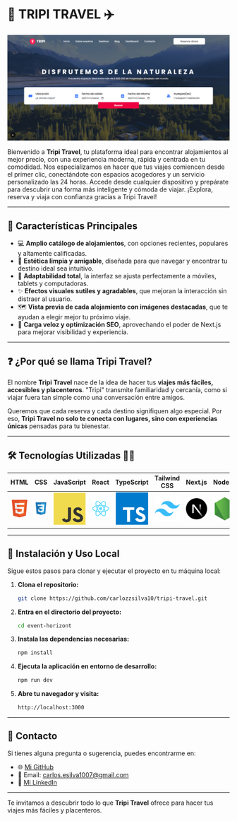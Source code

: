 # 🧳 TRIPI TRAVEL ✈️

[![TRIPI TRAVEL](./public/image-preview.png)](https://tripi-travel-web.netlify.app/)

Bienvenido a **Tripi Travel**, tu plataforma ideal para encontrar alojamientos al mejor precio, con una experiencia moderna, rápida y centrada en tu comodidad. Nos especializamos en hacer que tus viajes comiencen desde el primer clic, conectándote con espacios acogedores y un servicio personalizado las 24 horas. Accede desde cualquier dispositivo y prepárate para descubrir una forma más inteligente y cómoda de viajar. ¡Explora, reserva y viaja con confianza gracias a Tripi Travel!

---

## 🌟 **Características Principales**

- 💻 **Amplio catálogo de alojamientos**, con opciones recientes, populares y altamente calificadas.
- 🎨 **Estética limpia y amigable**, diseñada para que navegar y encontrar tu destino ideal sea intuitivo.
- 📱 **Adaptabilidad total**, la interfaz se ajusta perfectamente a móviles, tablets y computadoras.
- ✨ **Efectos visuales sutiles y agradables**, que mejoran la interacción sin distraer al usuario.
- 🗺️ **Vista previa de cada alojamiento con imágenes destacadas**, que te ayudan a elegir mejor tu próximo viaje.
- 🚀 **Carga veloz y optimización SEO**, aprovechando el poder de Next.js para mejorar visibilidad y experiencia.

---

## ❓ ¿Por qué se llama Tripi Travel?

El nombre **Tripi Travel** nace de la idea de hacer tus **viajes más fáciles, accesibles y placenteros**. "Tripi" transmite familiaridad y cercanía, como si viajar fuera tan simple como una conversación entre amigos.

Queremos que cada reserva y cada destino signifiquen algo especial. Por eso, **Tripi Travel no solo te conecta con lugares, sino con experiencias únicas** pensadas para tu bienestar.

---

## 🛠️ Tecnologías Utilizadas 👨‍💻

| HTML | CSS | JavaScript | React | TypeScript | Tailwind CSS | Next.js | Node.js | ESLint |
|------|-----|------------|--------|-------------|---------------|--------|---------|--------|
| ![HTML](https://raw.githubusercontent.com/devicons/devicon/master/icons/html5/html5-original.svg) | ![CSS](https://raw.githubusercontent.com/devicons/devicon/master/icons/css3/css3-original.svg) | ![JavaScript](https://raw.githubusercontent.com/devicons/devicon/master/icons/javascript/javascript-original.svg) | ![React](https://raw.githubusercontent.com/devicons/devicon/master/icons/react/react-original.svg) | ![TypeScript](https://raw.githubusercontent.com/devicons/devicon/master/icons/typescript/typescript-original.svg) | ![TailwindCSS](https://raw.githubusercontent.com/devicons/devicon/master/icons/tailwindcss/tailwindcss-original.svg) | ![Next.js](https://raw.githubusercontent.com/devicons/devicon/master/icons/nextjs/nextjs-original.svg) | ![Node.js](https://raw.githubusercontent.com/devicons/devicon/master/icons/nodejs/nodejs-original.svg) | ![ESLint](https://raw.githubusercontent.com/devicons/devicon/master/icons/eslint/eslint-original.svg) |

---

## 🚀 Instalación y Uso Local

Sigue estos pasos para clonar y ejecutar el proyecto en tu máquina local:

1. **Clona el repositorio:**

   ```bash
   git clone https://github.com/carlozzsilva10/tripi-travel.git
   ```

2. **Entra en el directorio del proyecto:**

   ```bash
   cd event-horizont
   ```

3. **Instala las dependencias necesarias:**

   ```bash
   npm install
   ```

4. **Ejecuta la aplicación en entorno de desarrollo:**

   ```bash
   npm run dev
   ```

5. **Abre tu navegador y visita:**

   ```bash
   http://localhost:3000
   ```

---

## 📩 Contacto

Si tienes alguna pregunta o sugerencia, puedes encontrarme en:

- 🌐 [Mi GitHub](https://github.com/carlozzsilva10)
- 📧 Email: [carlos.esilva1007@gmail.com](mailto:carlos.esilva1007@gmail.com)
- 💼 [Mi LinkedIn](https://www.linkedin.com/in/carlos-eduardo-silva-bustamante-b6084528b?utm_source=share&utm_campaign=share_via&utm_content=profile&utm_medium=android_app)

---

Te invitamos a descubrir todo lo que **Tripi Travel** ofrece para hacer tus viajes más fáciles y placenteros.